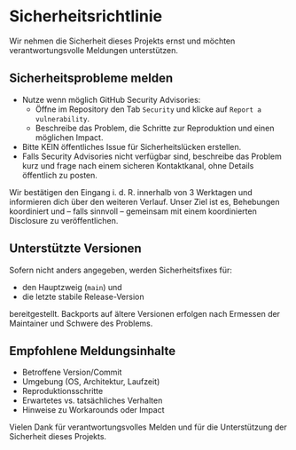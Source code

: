 # Sicherheitsrichtlinie

Wir nehmen die Sicherheit dieses Projekts ernst und möchten verantwortungsvolle Meldungen unterstützen.

## Sicherheitsprobleme melden

- Nutze wenn möglich GitHub Security Advisories:
  - Öffne im Repository den Tab `Security` und klicke auf `Report a vulnerability`.
  - Beschreibe das Problem, die Schritte zur Reproduktion und einen möglichen Impact.
- Bitte KEIN öffentliches Issue für Sicherheitslücken erstellen.
- Falls Security Advisories nicht verfügbar sind, beschreibe das Problem kurz und frage nach einem sicheren Kontaktkanal, ohne Details öffentlich zu posten.

Wir bestätigen den Eingang i. d. R. innerhalb von 3 Werktagen und informieren dich über den weiteren Verlauf. Unser Ziel ist es, Behebungen koordiniert und – falls sinnvoll – gemeinsam mit einem koordinierten Disclosure zu veröffentlichen.

## Unterstützte Versionen

Sofern nicht anders angegeben, werden Sicherheitsfixes für:

- den Hauptzweig (`main`) und
- die letzte stabile Release-Version

bereitgestellt. Backports auf ältere Versionen erfolgen nach Ermessen der Maintainer und Schwere des Problems.

## Empfohlene Meldungsinhalte

- Betroffene Version/Commit
- Umgebung (OS, Architektur, Laufzeit)
- Reproduktionsschritte
- Erwartetes vs. tatsächliches Verhalten
- Hinweise zu Workarounds oder Impact

Vielen Dank für verantwortungsvolles Melden und für die Unterstützung der Sicherheit dieses Projekts.

